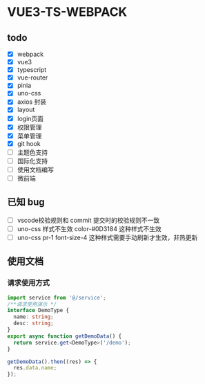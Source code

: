 # VUE3-TS-WEBPACK

## todo

- [x] webpack
- [x] vue3
- [x] typescript
- [x] vue-router
- [x] pinia
- [x] uno-css
- [x] axios 封装
- [x] layout
- [x] login页面
- [x] 权限管理
- [x] 菜单管理
- [x] git hook
- [ ] 主题色支持
- [ ] 国际化支持
- [ ] 使用文档编写
- [ ] 微前端

## 已知 bug

- [ ] vscode校验规则和 commit 提交时的校验规则不一致
- [ ] uno-css 样式不生效 color-#0D3184 这种样式不生效
- [ ] uno-css pr-1 font-size-4 这种样式需要手动刷新才生效，非热更新

## 使用文档

### 请求使用方式

```ts
import service from '@/service';
/**请求使用演示 */
interface DemoType {
  name: string;
  desc: string;
}
export async function getDemoData() {
  return service.get<DemoType>('/demo');
}

getDemoData().then((res) => {
  res.data.name;
});
```
